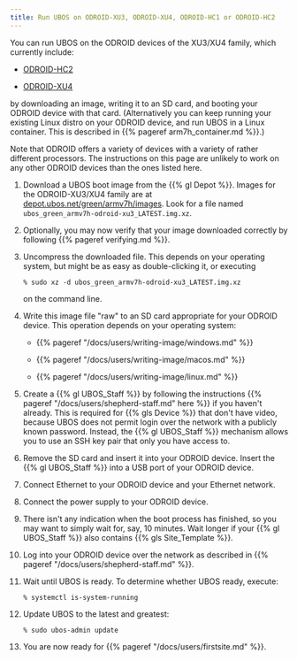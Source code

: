 ```yaml
---
title: Run UBOS on ODROID-XU3, ODROID-XU4, ODROID-HC1 or ODROID-HC2
---
```


You can run UBOS on the ODROID devices of the XU3/XU4 family, which currently include:

* [ODROID-HC2](https://www.hardkernel.com/shop/odroid-hc2-home-cloud-two/)

* [ODROID-XU4](https://www.hardkernel.com/shop/odroid-xu4-special-price/)

by downloading an image, writing it to an SD card, and booting your ODROID device with that card.
(Alternatively you can keep running your existing Linux distro on your ODROID device, and
run UBOS in a Linux container. This is described in {{% pageref arm7h_container.md %}}.)

Note that ODROID offers a variety of devices with a variety of rather different processors.
The instructions on this page are unlikely to work on any other ODROID devices than the ones
listed here.

1. Download a UBOS boot image from the {{% gl Depot %}}.
   Images for the ODROID-XU3/XU4 family are at
   [depot.ubos.net/green/armv7h/images](http://depot.ubos.net/green/armv7h/images).
   Look for a file named ``ubos_green_armv7h-odroid-xu3_LATEST.img.xz``.

1. Optionally, you may now verify that your image downloaded correctly by following
   {{% pageref verifying.md %}}.

1. Uncompress the downloaded file. This depends on your operating system, but might be as
   easy as double-clicking it, or executing

   ```
   % sudo xz -d ubos_green_armv7h-odroid-xu3_LATEST.img.xz
   ```

   on the command line.

1. Write this image file "raw" to an SD card appropriate for your ODROID device. This
   operation depends on your operating system:

   * {{% pageref "/docs/users/writing-image/windows.md" %}}

   * {{% pageref "/docs/users/writing-image/macos.md" %}}

   * {{% pageref "/docs/users/writing-image/linux.md" %}}

1. Create a {{% gl UBOS_Staff %}} by following the instructions
   {{% pageref "/docs/users/shepherd-staff.md" here %}} if you haven't already. This is
   required for {{% gls Device %}} that don't have video, because UBOS does not permit
   login over the network with a publicly known password. Instead, the {{% gl UBOS_Staff %}}
   mechanism allows you to use an SSH key pair that only you have access to.

1. Remove the SD card and insert it into your ODROID device. Insert the {{% gl UBOS_Staff %}}
   into a USB port of your ODROID device.

1. Connect Ethernet to your ODROID device and your Ethernet network.

1. Connect the power supply to your ODROID device.

1. There isn't any indication when the boot process has finished, so you may want to
   simply wait for, say, 10 minutes. Wait longer if your {{% gl UBOS_Staff %}} also
   contains {{% gls Site_Template %}}.

1. Log into your ODROID device over the network as described in
   {{% pageref "/docs/users/shepherd-staff.md" %}}.

1. Wait until UBOS is ready. To determine whether UBOS ready, execute:

   ```
   % systemctl is-system-running
   ```

1. Update UBOS to the latest and greatest:

   ```
   % sudo ubos-admin update
   ```

1. You are now ready for {{% pageref "/docs/users/firstsite.md" %}}.
